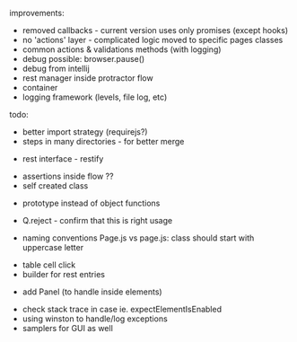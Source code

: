 improvements:
- removed callbacks - current version uses only promises (except hooks)
- no 'actions' layer - complicated logic moved to specific pages classes
- common actions & validations methods (with logging)
- debug possible: browser.pause()
- debug from intellij
- rest manager inside protractor flow
- container
- logging framework (levels, file log, etc)

todo:
- better import strategy (requirejs?)
- steps in many directories - for better merge
+ rest interface - restify
- assertions inside flow ??
- self created class
+ prototype instead of object functions
- Q.reject - confirm that this is right usage
+ naming conventions Page.js vs page.js: class should start with uppercase letter
- table cell click
- builder for rest entries
+ add Panel (to handle inside elements)
- check stack trace in case ie. expectElementIsEnabled
- using winston to handle/log exceptions
- samplers for GUI as well